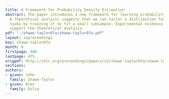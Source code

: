 ```yaml
---
title: A Framework for Probability Density Estimation
abstract: The paper introduces a new framework for learning probability density functions.
  A theoretical analysis suggests that we can tailor a distribution for a class of
  tasks by training it to fit a small subsample. Experimental evidence is given to
  support the theoretical analysis.
pdf: "./shawe-taylor07a/shawe-taylor07a.pdf"
layout: inproceedings
key: shawe-taylor07a
month: 0
firstpage: 468
lastpage: 475
origpdf: http://jmlr.org/proceedings/papers/v2/shawe-taylor07a/shawe-taylor07a.pdf
sections: 
authors:
- given: John
  family: Shawe-Taylor
- given: Alex
  family: Dolia
---
```

